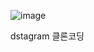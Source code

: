 ![image](https://github.com/0204hyoj/dstagram/assets/89888712/899dbf8f-d793-4de5-a417-26abdc47f420)

dstagram 클론코딩
